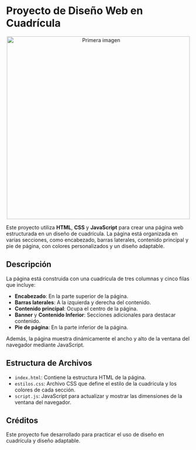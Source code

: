# Proyecto de Diseño Web en Cuadrícula

<div align="center">
    <img src="https://github.com/user-attachments/assets/29d90922-6516-4707-b88e-8a2336c5660b" width="500" alt="Primera imagen">
</div>

Este proyecto utiliza **HTML**, **CSS** y **JavaScript** para crear una página web estructurada en un diseño de cuadrícula. La página está organizada en varias secciones, como encabezado, barras laterales, contenido principal y pie de página, con colores personalizados y un diseño adaptable.

## Descripción

La página está construida con una cuadrícula de tres columnas y cinco filas que incluye:
- **Encabezado**: En la parte superior de la página.
- **Barras laterales**: A la izquierda y derecha del contenido.
- **Contenido principal**: Ocupa el centro de la página.
- **Banner** y **Contenido Inferior**: Secciones adicionales para destacar contenido.
- **Pie de página**: En la parte inferior de la página.

Además, la página muestra dinámicamente el ancho y alto de la ventana del navegador mediante JavaScript.

## Estructura de Archivos

- `index.html`: Contiene la estructura HTML de la página.
- `estilos.css`: Archivo CSS que define el estilo de la cuadrícula y los colores de cada sección.
- `script.js`: JavaScript para actualizar y mostrar las dimensiones de la ventana del navegador.

## Créditos

Este proyecto fue desarrollado para practicar el uso de diseño en cuadrícula y diseño adaptable.

